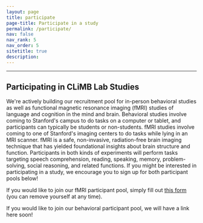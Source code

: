 ```yaml
---
layout: page
title: participate
page-title: Participate in a study
permalink: /participate/
nav: false
nav_rank: 5
nav_order: 5
sitetitle: true
description: 
---
```

---

## Participating in CLiMB Lab Studies

We're actively building our recruitment pool for in-person behavioral studies as well as
functional magnetic resonance imaging (fMRI) studies of language and cognition in the mind and brain.
Behavioral studies involve coming to Stanford's campus to do tasks on a computer or tablet, and participants
can typically be students or non-students. fMRI studies involve coming to one of Stanford's imaging centers
to do tasks while lying in an MRI scanner. fMRI is a safe, non-invasive, radiation-free brain imaging technique that
has yielded foundational insights about brain structure and function. Participants in both kinds of experiments will
perform tasks targeting speech comprehension, reading, speaking, memory, problem-solving,
social reasoning, and related functions. If you might be interested in participating in a study, we encourage you to
sign up for both participant pools below!

If you would like to join our fMRI participant pool, simply fill out 
[this form](https://redcap.stanford.edu/surveys/?s=PP38NEPP7P7LYFEW) (you can remove yourself
at any time).

If you would like to join our behavioral participant pool, we will have a link here soon!

